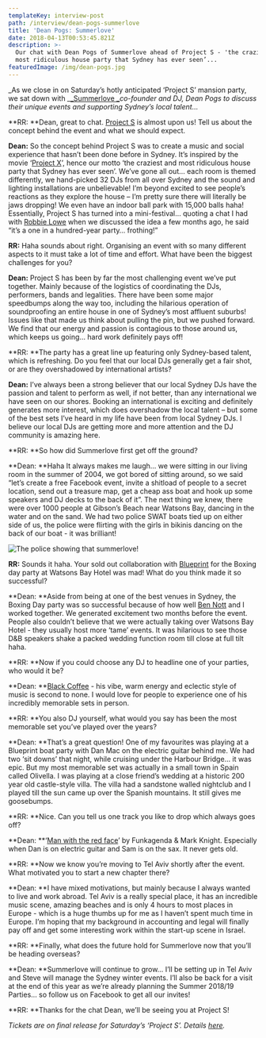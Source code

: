 ```yaml
---
templateKey: interview-post
path: /interview/dean-pogs-summerlove
title: 'Dean Pogs: Summerlove'
date: 2018-04-13T00:53:45.821Z
description: >-
  Our chat with Dean Pogs of Summerlove ahead of Project S - 'the craziest and
  most ridiculous house party that Sydney has ever seen’...
featuredImage: /img/dean-pogs.jpg
---
```

_As we close in on Saturday’s hotly anticipated ‘Project S’ mansion party, we sat down with _[_Summerlove _](https://www.facebook.com/worldsummerlove/)_co-founder and DJ, Dean Pogs to discuss their unique events and supporting Sydney’s local talent…_

**RR: **Dean, great to chat. [Project S](https://www.ravereviewz.net/Event/Summerlove-Project-S-Sydney/64) is almost upon us! Tell us about the concept behind the event and what we should expect.

**Dean:** So the concept behind Project S was to create a music and social experience that hasn’t been done before in Sydney. It’s inspired by the movie ‘[Project X](https://www.facebook.com/pg/projectx/about/?ref=page_internal)’, hence our motto ‘the craziest and most ridiculous house party that Sydney has ever seen’. We’ve gone all out… each room is themed differently, we hand-picked 32 DJs from all over Sydney and the sound and lighting installations are unbelievable! I’m beyond excited to see people’s reactions as they explore the house – I’m pretty sure there will literally be jaws dropping! We even have an indoor ball park with 15,000 balls haha! Essentially, Project S has turned into a mini-festival… quoting a chat I had with [Robbie Lowe](https://www.facebook.com/robbielowemusic/) when we discussed the idea a few months ago, he said “it’s a one in a hundred-year party… frothing!”

**RR:** Haha sounds about right. Organising an event with so many different aspects to it must take a lot of time and effort. What have been the biggest challenges for you?

**Dean:** Project S has been by far the most challenging event we’ve put together. Mainly because of the logistics of coordinating the DJs, performers, bands and legalities. There have been some major speedbumps along the way too, including the hilarious operation of soundproofing an entire house in one of Sydney’s most affluent suburbs! Issues like that made us think about pulling the pin, but we pushed forward. We find that our energy and passion is contagious to those around us, which keeps us going… hard work definitely pays off!

**RR: **The party has a great line up featuring only Sydney-based talent, which is refreshing. Do you feel that our local DJs generally get a fair shot, or are they overshadowed by international artists?

**Dean:** I’ve always been a strong believer that our local Sydney DJs have the passion and talent to perform as well, if not better, than any international we have seen on our shores. Booking an international is exciting and definitely generates more interest, which does overshadow the local talent – but some of the best sets I’ve heard in my life have been from local Sydney DJs. I believe our local DJs are getting more and more attention and the DJ community is amazing here. 

**RR: **So how did Summerlove first get off the ground? 

**Dean: **Haha It always makes me laugh… we were sitting in our living room in the summer of 2004, we got bored of sitting around, so we said “let’s create a free Facebook event, invite a shitload of people to a secret location, send out a treasure map, get a cheap ass boat and hook up some speakers and DJ decks to the back of it”. The next thing we knew, there were over 1000 people at Gibson’s Beach near Watsons Bay, dancing in the water and on the sand. We had two police SWAT boats tied up on either side of us, the police were flirting with the girls in bikinis dancing on the back of our boat - it was brilliant!

![The police showing that summerlove! ](/img/boat-party.jpg)

**RR:** Sounds it haha. Your sold out collaboration with [Blueprint](https://www.facebook.com/blueprintentsydney/) for the Boxing day party at Watsons Bay Hotel was mad! What do you think made it so successful?

**Dean: **Aside from being at one of the best venues in Sydney, the Boxing Day party was so successful because of how well [Ben Nott](https://www.facebook.com/djbennott/) and I worked together. We generated excitement two months before the event. People also couldn’t believe that we were actually taking over Watsons Bay Hotel - they usually host more ‘tame’ events. It was hilarious to see those D&B speakers shake a packed wedding function room till close at full tilt haha.

**RR: **Now if you could choose any DJ to headline one of your parties, who would it be?

**Dean: **[Black Coffee](https://www.facebook.com/realblackcoffee/) - his vibe, warm energy and eclectic style of music is second to none. I would love for people to experience one of his incredibly memorable sets in person.

**RR: **You also DJ yourself, what would you say has been the most memorable set you’ve played over the years?

**Dean: **That’s a great question! One of my favourites was playing at a Blueprint boat party with Dan Mac on the electric guitar behind me. We had two ‘sit downs’ that night, while cruising under the Harbour Bridge… it was epic. But my most memorable set was actually in a small town in Spain called Olivella. I was playing at a close friend’s wedding at a historic 200 year old castle-style villa. The villa had a sandstone walled nightclub and I played till the sun came up over the Spanish mountains. It still gives me goosebumps. 

**RR: **Nice. Can you tell us one track you like to drop which always goes off?

**Dean: **‘[Man with the red face](https://www.beatport.com/track/man-with-the-red-face-original-club-mix/549845)’ by Funkagenda & Mark Knight. Especially when Dan is on electric guitar and Sam is on the sax. It never gets old.

**RR: **Now we know you’re moving to Tel Aviv shortly after the event. What motivated you to start a new chapter there?

**Dean: **I have mixed motivations, but mainly because I always wanted to live and work abroad. Tel Aviv is a really special place, it has an incredible music scene, amazing beaches and is only 4 hours to most places in Europe - which is a huge thumbs up for me as I haven’t spent much time in Europe. I’m hoping that my background in accounting and legal will finally pay off and get some interesting work within the start-up scene in Israel.

**RR: **Finally, what does the future hold for Summerlove now that you’ll be heading overseas? 

**Dean: **Summerlove will continue to grow… I’ll be setting up in Tel Aviv and Steve will manage the Sydney winter events. I’ll also be back for a visit at the end of this year as we’re already planning the Summer 2018/19 Parties… so follow us on Facebook to get all our invites!

**RR: **Thanks for the chat Dean, we’ll be seeing you at Project S!



_Tickets are on final release for Saturday’s ‘Project S’. Details _[_here_](https://www.ravereviewz.net/Event/Summerlove-Project-S-Sydney/64)_._
